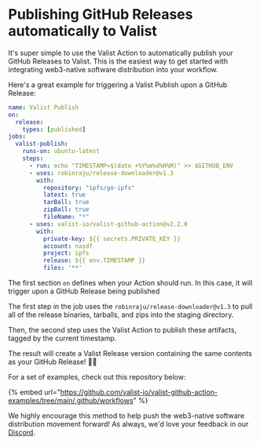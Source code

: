 # Publishing GitHub Releases automatically to Valist

It's super simple to use the Valist Action to automatically publish your GitHub Releases to Valist. This is the easiest way to get started with integrating web3-native software distribution into your workflow.

Here's a great example for triggering a Valist Publish upon a GitHub Release:

```yaml
name: Valist Publish
on:
  release:
    types: [published]
jobs:
  valist-publish:
    runs-on: ubuntu-latest
    steps:
      - run: echo "TIMESTAMP=$(date +%Y%m%d%H%M)" >> $GITHUB_ENV
      - uses: robinraju/release-downloader@v1.3
        with:
          repository: "ipfs/go-ipfs"
          latest: true
          tarBall: true
          zipBall: true
          fileName: "*"
      - uses: valist-io/valist-github-action@v2.2.0
        with:
          private-key: ${{ secrets.PRIVATE_KEY }}
          account: nasdf
          project: ipfs
          release: ${{ env.TIMESTAMP }}
          files: '**'
```

The first section `on` defines when your Action should run. In this case, it will trigger upon a GitHub Release being published

The first step in the job uses the `robinraju/release-downloader@v1.3` to pull all of the release binaries, tarballs, and zips into the staging directory.

Then, the second step uses the Valist Action to publish these artifacts, tagged by the current timestamp.

The result will create a Valist Release version containing the same contents as your GitHub Release! 🥳🎉

For a set of examples, check out this repository below:

{% embed url="https://github.com/valist-io/valist-github-action-examples/tree/main/.github/workflows" %}

We highly encourage this method to help push the web3-native software distribution movement forward! As always, we'd love your feedback in our [Discord](https://valist.io/discord).
